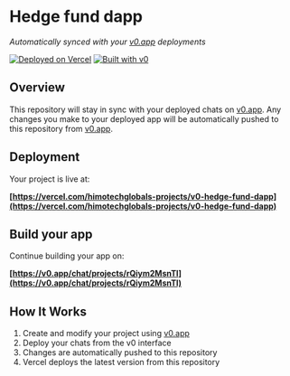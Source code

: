 # Hedge fund dapp

*Automatically synced with your [v0.app](https://v0.app) deployments*

[![Deployed on Vercel](https://img.shields.io/badge/Deployed%20on-Vercel-black?style=for-the-badge&logo=vercel)](https://vercel.com/himotechglobals-projects/v0-hedge-fund-dapp)
[![Built with v0](https://img.shields.io/badge/Built%20with-v0.app-black?style=for-the-badge)](https://v0.app/chat/projects/rQiym2MsnTl)

## Overview

This repository will stay in sync with your deployed chats on [v0.app](https://v0.app).
Any changes you make to your deployed app will be automatically pushed to this repository from [v0.app](https://v0.app).

## Deployment

Your project is live at:

**[https://vercel.com/himotechglobals-projects/v0-hedge-fund-dapp](https://vercel.com/himotechglobals-projects/v0-hedge-fund-dapp)**

## Build your app

Continue building your app on:

**[https://v0.app/chat/projects/rQiym2MsnTl](https://v0.app/chat/projects/rQiym2MsnTl)**

## How It Works

1. Create and modify your project using [v0.app](https://v0.app)
2. Deploy your chats from the v0 interface
3. Changes are automatically pushed to this repository
4. Vercel deploys the latest version from this repository
